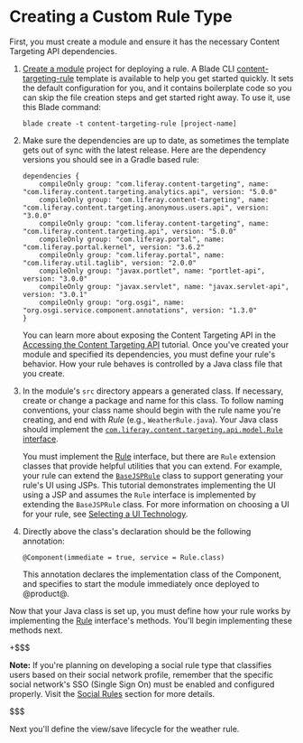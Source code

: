 # Creating a Custom Rule Type [](id=creating-a-custom-rule-type)

First, you must create a module and ensure it has the necessary Content 
Targeting API dependencies.

1.  [Create a module](/develop/tutorials/-/knowledge_base/7-1/starting-module-development#creating-a-module) 
    project for deploying a rule. A Blade CLI [content-targeting-rule](/develop/reference/-/knowledge_base/7-1/content-targeting-rule-template)
    template is available to help you get started quickly. It sets the default
    configuration for you, and it contains boilerplate code so you can skip the
    file creation steps and get started right away. To use it, use this Blade
    command: 

        blade create -t content-targeting-rule [project-name]

2.  Make sure the dependencies are up to date, as sometimes the template gets
    out of sync with the latest release. Here are the dependency versions you
    should see in  a Gradle based rule:

        dependencies {
            compileOnly group: "com.liferay.content-targeting", name: "com.liferay.content.targeting.analytics.api", version: "5.0.0"
            compileOnly group: "com.liferay.content-targeting", name: "com.liferay.content.targeting.anonymous.users.api", version: "3.0.0"
            compileOnly group: "com.liferay.content-targeting", name: "com.liferay.content.targeting.api", version: "5.0.0"
            compileOnly group: "com.liferay.portal", name: "com.liferay.portal.kernel", version: "3.6.2"
            compileOnly group: "com.liferay.portal", name: "com.liferay.util.taglib", version: "2.0.0"
            compileOnly group: "javax.portlet", name: "portlet-api", version: "3.0.0"
            compileOnly group: "javax.servlet", name: "javax.servlet-api", version: "3.0.1"
            compileOnly group: "org.osgi", name: "org.osgi.service.component.annotations", version: "1.3.0"
        }

    You can learn more about exposing the Content Targeting API in the
    [Accessing the Content Targeting API](/develop/tutorials/-/knowledge_base/7-1/accessing-the-content-targeting-api)
    tutorial. Once you've created your module and specified its dependencies,
    you must define your rule's behavior. How your rule behaves is controlled
    by a Java class file that you create.

3.  In the module's `src` directory appears a generated class. If necessary,
    create or change a package and name for this class. To follow naming
    conventions, your class name should begin with the rule name you're
    creating, and end with *Rule* (e.g., `WeatherRule.java`). Your Java class
    should implement the 
    [`com.liferay.content.targeting.api.model.Rule` interface](@app-ref@/content-targeting/3.0.0/javadocs/com/liferay/content/targeting/api/model/Rule.html).

    You must implement the
    [Rule](@app-ref@/content-targeting/3.0.0/javadocs/com/liferay/content/targeting/api/model/Rule.html)
    interface, but there are `Rule`
    extension classes that provide helpful utilities that you can extend. For
    example, your rule can extend the
    [`BaseJSPRule`](@app-ref@/content-targeting/3.0.0/javadocs/com/liferay/content/targeting/api/model/BaseJSPRule.html)
    class to support generating your rule's UI using JSPs. This tutorial
    demonstrates implementing the UI using a JSP and assumes the `Rule`
    interface is implemented by extending the `BaseJSPRule` class. For more
    information on choosing a UI for your rule, see 
    [Selecting a UI Technology](/develop/tutorial/-/knowledge_base/7-1/best-practices-for-rules#selecting-a-ui-technology).

4.  Directly above the class's declaration should be the following annotation:

        @Component(immediate = true, service = Rule.class)

    This annotation declares the implementation class of the Component, and
    specifies to start the module immediately once deployed to @product@.

Now that your Java class is set up, you must define how your rule works by
implementing the
[Rule](@app-ref@/content-targeting/3.0.0/javadocs/com/liferay/content/targeting/api/model/Rule.html)
interface's methods. You'll begin implementing these methods next.

+$$$

**Note:** If you're planning on developing a social rule type that classifies
users based on their social network profile, remember that the specific social
network's SSO (Single Sign On) must be enabled and configured properly. Visit
the [Social Rules](/discover/portal/-/knowledge_base/7-1/liferay-audience-targeting-rules#social-rules)
section for more details.

$$$

Next you'll define the view/save lifecycle for the weather rule.
